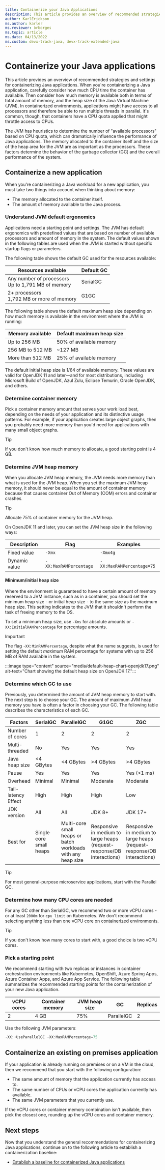 ```yaml
---
title: Containerize your Java Applications
description: This article provides an overview of recommended strategies for containerizing your Java applications.
author: KarlErickson
ms.author: karler
ms.reviewer: brborges
ms.topic: article
ms.date: 04/13/2022
ms.custom: devx-track-java, devx-track-extended-java
---
```


# Containerize your Java applications

This article provides an overview of recommended strategies and settings for containerizing Java applications. When you're containerizing a Java application, carefully consider how much CPU time the container has available. Then consider how much memory is available both in terms of total amount of memory, and the heap size of the Java Virtual Machine (JVM). In containerized environments, applications might have access to all processors and therefore be able to run multiple threads in parallel. It's common, though, that containers have a CPU quota applied that might throttle access to CPUs.

The JVM has heuristics to determine the number of "available processors" based on CPU quota, which can dramatically influence the performance of Java applications. The memory allocated to the container itself and the size of the heap area for the JVM are as important as the processors. These factors determine the behavior of the garbage collector (GC) and the overall performance of the system.

## Containerize a new application

When you're containerizing a Java workload for a new application, you must take two things into account when thinking about memory:

* The memory allocated to the container itself.
* The amount of memory available to the Java process.

### Understand JVM default ergonomics

Applications need a starting point and settings. The JVM has default ergonomics with predefined values that are based on number of available processors and amount of memory in the system. The default values shown in the following tables are used when the JVM is started without specific startup flags or parameters.

The following table shows the default GC used for the resources available:

| Resources available                                    | Default GC |
|--------------------------------------------------------|------------|
| Any number of processors <br/> Up to 1,791 MB of memory | SerialGC   |
| 2+ processors <br/> 1,792 MB or more of memory          | G1GC       |

The following table shows the default maximum heap size depending on how much memory is available in the environment where the JVM is running:

| Memory available    | Default maximum heap size |
|---------------------|---------------------------|
| Up to 256 MB        | 50% of available memory   |
| 256 MB to 512 MB    | ~127 MB                    |
| More than 512 MB    | 25% of available memory   |

The default initial heap size is 1/64 of available memory. These values are valid for OpenJDK 11 and later—and for most distributions, including Microsoft Build of OpenJDK, Azul Zulu, Eclipse Temurin, Oracle OpenJDK, and others.

### Determine container memory

Pick a container memory amount that serves your work load best, depending on the needs of your application and its distinctive usage patterns. For example, if your application creates large object graphs, then you probably need more memory than you'd need for applications with many small object graphs.

> [!TIP]
> If you don't know how much memory to allocate, a good starting point is 4 GB.

### Determine JVM heap memory

When you allocate JVM heap memory, the JVM needs more memory than what is used for the JVM heap. When you set the maximum JVM heap memory, it should never be equal to the amount of container memory because that causes container Out of Memory (OOM) errors and container crashes.

> [!TIP]
> Allocate 75% of container memory for the JVM heap.

On OpenJDK 11 and later, you can set the JVM heap size in the following ways:

| Description   | Flag                   | Examples                  |
|---------------|------------------------|---------------------------|
| Fixed value   | `-Xmx`                 | `-Xmx4g`                  |
| Dynamic value | `-XX:MaxRAMPercentage` | `-XX:MaxRAMPercentage=75` |

#### Minimum/initial heap size

Where the environment is guaranteed to have a certain amount of memory reserved to a JVM instance, such as in a container, you should set the minimum heap size - or initial heap size - to the same size as the maximum heap size. This setting indicates to the JVM that it shouldn't perform the task of freeing memory to the OS.

To set a minimum heap size, use `-Xms` for absolute amounts or `-XX:InitialRAMPercentage` for percentage amounts.

> [!IMPORTANT]
> The flag `-XX:MinRAMPercentage`, despite what the name suggests, is used for setting the default *maximum* RAM percentage for systems with up to 256 MB of RAM available in the system.

:::image type="content" source="media/default-heap-chart-openjdk17.png" alt-text="Chart showing the default heap size on OpenJDK 17.":::

### Determine which GC to use

Previously, you determined the amount of JVM heap memory to start with. The next step is to choose your GC. The amount of maximum JVM heap memory you have is often a factor in choosing your GC. The following table describes the characteristics of each GC.

| Factors             | SerialGC                | ParallelGC                                                   | G1GC                                                                   | ZGC                                                                    | ShenandoahGC                                                           |
|---------------------|-------------------------|--------------------------------------------------------------|------------------------------------------------------------------------|------------------------------------------------------------------------|------------------------------------------------------------------------|
| Number of cores     | 1                       | 2                                                            | 2                                                                      | 2                                                                      | 2                                                                      |
| Multi-threaded      | No                      | Yes                                                          | Yes                                                                    | Yes                                                                    | Yes                                                                    |
| Java heap size      | <4 GBytes               | <4 GBytes                                                    | >4 GBytes                                                              | >4 GBytes                                                              | >4 GBytes                                                              |
| Pause               | Yes                     | Yes                                                          | Yes                                                                    | Yes (<1 ms)                                                            | Yes (<10 ms)                                                           |
| Overhead            | Minimal                 | Minimal                                                      | Moderate                                                               | Moderate                                                               | Moderate                                                               |
| Tail-latency Effect | High                    | High                                                         | High                                                                   | Low                                                                    | Moderate                                                               |
| JDK version         | All                     | All                                                          | JDK 8+                                                                 | JDK 17+                                                                | JDK 11+                                                                |
| Best for            | Single core small heaps | Multi-core small heaps or batch workloads with any heap size | Responsive in medium to large heaps (request-response/DB interactions) | Responsive in medium to large heaps (request-response/DB interactions) | Responsive in medium to large heaps (request-response/DB interactions) |

> [!TIP]
> For most general-purpose microservice applications, start with the Parallel GC.

### Determine how many CPU cores are needed

For any GC other than SerialGC, we recommend two or more vCPU cores - or at least `2000m` for `cpu_limit` on Kubernetes. We don't recommend selecting anything less than one vCPU core on containerized environments.

> [!TIP]
> If you don't know how many cores to start with, a good choice is two vCPU cores.

### Pick a starting point

We recommend starting with two replicas or instances in container orchestration environments like Kubernetes, OpenShift, Azure Spring Apps, Azure Container Apps, and Azure App Service. The following table summarizes the recommended starting points for the containerization of your new Java application.

| vCPU cores | Container memory | JVM heap size | GC         | Replicas |
|------------|------------------|---------------|------------|----------|
| 2          | 4 GB             | 75%           | ParallelGC | 2        |

Use the following JVM parameters:

```java
-XX:+UseParallelGC -XX:MaxRAMPercentage=75
```

## Containerize an existing on premises application

If your application is already running on premises or on a VM in the cloud, then we recommend that you start with the following configuration:

* The same amount of memory that the application currently has access to.
* The same number of CPUs or vCPU cores the application currently has available.
* The same JVM parameters that you currently use.

If the vCPU cores or container memory combination isn't available, then pick the closest one, rounding up the vCPU cores and container memory.

## Next steps

Now that you understand the general recommendations for containerizing Java applications, continue on to the following article to establish a containerization baseline:

* [Establish a baseline for containerized Java applications](baseline.md)

